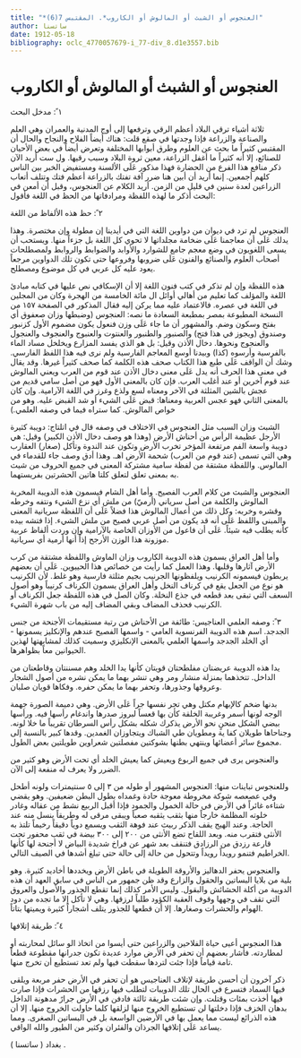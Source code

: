 ```yaml
---
title: "*العنجوس أو الشبث أو المالوش أو الكاروب*. المقتبس 7(6)"
author: ساتسنا
date: 1912-05-18
bibliography: oclc_4770057679-i_77-div_8.d1e3557.bib
---
```




#  العنجوس أو الشبث أو المالوش أو الكاروب 


 ١  ً: مدخل البحث 

 ثلاثة أشياء ترقي البلاد أعظم الرقي وترفعها إلى أوج المدنية والعمران وهي العلم والصناعة والزراعة فإذا وجدتها في صقع قلت: هناك أيضاً الفلاح والنجاح والحال أن المقتبس كثيراً ما بحث عن العلوم وطرق أبوابها المختلفة وتعرض أيضاً في بعض الأحيان للصنائع، إلا أنه كثيراً ما أغفل الزراعة، معين ثروة البلاد وسبب رقيها. ول  ست  أريد الآن ذكر منافع هذا الفرع من الحضارة فهذا مذكور عَلَى الألسنة ومستفيض الخبر بين الناس كلهم أجمعين. إنما أريد أن أبين هنا ضرر آفة تفتك بالزراعة أعظم فتك وتتلف أتعاب الزراعين لعدة سنين في قليل من الزمن. أريد الكلام عن العنجوس، وقبل أن أمعن في البحث أذكر ما لهذه اللفظة ومرادفاتها من الحظ في اللغة فأقول: 

 ٢  ً: حظ هذه الألفاظ من اللغة 

 العنجوس لم ترد في ديوان من دواوين اللغة التي في أيدينا إن مطولة وإن مختصرة. وهذا يدلك عَلَى أن معاجمنا عَلَى ضخامة مجلداتها لا تحوي كل اللغة بل جزءاً منها. ويستحب أن يسعى اللغويون في وضع معجم جامع للشوارد والأوابد والضوابط والروابط ولمصطلحات أصحاب العلوم والصنائع والفنون عَلَى ضروبها وفروعها حتى تكون تلك الدواوين مرجعاً يعود عليه كل عربي في كل موضوع ومصطلح. 

 هذه اللفظة وإن لم تذكر في كتب فنون اللغة إلا أن الإسكافي نص عليها في كتابه مبادئ اللغة والمؤلف كما تعليم من أهالي أوائل ال  مائة  الخامسة من الهجرة وكان من المجلين في اللغة في عصره. فالاعتماد عليه مما يركن إليه فقال المذكور في الصفحة  ١٥٧  من النسخة المطبوعة بمصر بمطبعة السعادة ما نصه: العنجوس (وضبطها وزان صعفوق أي بفتح وسكون وضم. والمشهور أن ما جاء عَلَى وزن فنعول يكون مضموم الأول كزنبور وصندوق (ويجوز في هذا فتح) والصنبور والطنبور والعنتوت والعنبوج والعنجوف والعنجول والعنجوج ونحوها. دخال الأذن وقيل: بل هو الذي يفسد المزارع ويخلخل مساد الماء بالفرسية وأرسوه (كذا) وبيدنا أوسع المعاجم الفارسية ولم نرى فيه هذا اللفظ   الفارسي. وشك أن الواقف عَلَى طبع هذا الكتاب صحف هذه الكلمة كما صحف كثيراً غيرها. وقد يقال في معنى هذا الحرف أنه يدل عَلَى معنى دخال الأذن عند قوم من العرب ويعني المالوش عند قوم آخرين أو عند أغلب العرب. فإن كان بالمعنى الأول فهو من أصل سامي قديم من عجش بالشين المثلثة في الآخر ومعناه لسع ولذع وغرز في اللغة الآرامية. وإن كان بالمعنى الثاني فهو عجس العربية ومعناها: قبض عَلَى الشيء أو شد القبض عليه. وهو من خواص المالوش. كما ستراه فيما في وصفه العلمي.) 

 الشبث وزان السبب مثل العنجوس في الاختلاف في وصفه قال في اتلتاج: دويبة كثيرة الأرجل عظيمة الرأس من أحناش الأرض (وهذا هو وصف دخال الأذن الكبير) وقيل: هي دويبة واسعة الفم مرتفعة المؤخر تخرب الأرض وتكون عند الندوة وتأكل (صغار) العقارب وهي التي تسمى (عند قوم من العرب) شحمة الأرض اهـ. وهذا أدق وصف جاء للقدماء في المالوس. واللفظة مشتقة من لفظة سامية مشتركة المعنى في جميع الحروف من شيث به بمعنى تعلق لتعلق كلتا هاتين الحشرتين بفريستهما. 

 العنجوس والشبث من كلام العرب الفصيح. وأما أهل الشام فيسمون هذه الدويبة المخربة المالوش والكلمة من أصل سرياني (أرميّ) من ملش أي نزع الشيء ونتفه وخرطه وقشره وخربه: وكل ذلك من أعمال المالوش هذا فضلاً عَلَى أن اللفظة سريانية المعنى والمبنى واللفظ عَلَى أنه قد يكون من أصل عربي فصيح من ملش الشيء. إذا فتشه بيده كأنه يطلب فيه شيئاً. عَلَى أن فاعول من الأوزان الخاصة بالآرامية وإن وردت ألفاظ عربية موزونة هذا الوزن الأرجح إذاً أنها أرمية أي سريانية. 

 وأما أهل العراق يسمون هذه الدويبة الكاروب وزان الماوش واللفظة مشتقة من كرب الأرض آثارها وقلبها. وهذا العمل كما رأيت من خصائص هذا الحييوين. عَلَى أن بعضهم يربطون فيسمونه الكرنيب ويلفظونها الجرنيب بجيم مثلثة فارسية وهو غلط. لأن الكرنيب هو نوع من الجعل يقع في كرناف النخل وأهل العراق يسمون الكرناف كرنيباً وهو أصول السعف التي تبقى بعد قطعه في جذع النخلة. وكان الصل في هذه اللفظة جعل الكرناف أو الكرنيب فحذف المضاف وبقي المضاف إليه من باب شهرة الشيء. 

 ٣  ً: وصفه العلمي   العناجيس: طائفة من الأحناش من رتبة مستقيمات الأجنحة من جنس الجدجد. اسم هذه الدويبة الفرنسوية العامي - واسمها الفصيح عندهم والإنكليز يسمونها - أي الخلد الجدجد واسمها العلمي بالمعنى الإنكليزي وسميت كذلك لمشابهتها لهذين الحيوانين معاً بظواهرها. 

 يدا هذه الدويبة عريضتان مفلطحتان قويتان كأنها يدا الخلد وهم مسننتان وقاطعتان من الداخل. تتخذهما بمنزلة منشار ومر وهي تنشر بهما ما يمكن نشره من أصول الشجار وعروقها وجذورها، وتحفر بهما ما يمكن حفره. وفكاها قويان صلبان. 

 بدنها ضخم كالإبهام مكتل وهي تجر نفسها جراً عَلَى الأرض. وهي دميمة الصورة جهمة الوجه لونها أسمر وغريبة الخلقة كأن بها قعساً لبروز صدرها واندغام رأسها فيه. ورأسها بيضي الشكل منحنٍ نحو الأرض يذكرك شكله بشكل رأس السرطان تقريباً ما خلا لونه. وجناحاها طويلان كفا ية ومطويان طي الشباك ويتجاوزان الغمدين. وقدها كبير بالنسبة إلى مجموع سائر أعضائها وينتهي بطنها بشوكتين مفصلتين شعراوين طويلتين بعض الطول. 

 والعنجوس يرى في جميع الربوع ويعيش كما يعيش الخلد أي تحت الأرض وهو كثير من الضرر ولا يعرف له منفعة إلى الآن. 

 وللعنجوس تباينات منها: العنجوس المشهور أو طوله من  ٣  إلى  ٥  سنتيمترات ولونه أطحل وفي عصعصه شوكة مخروطة معوجة حادة وغمداه بطول البطن ضعيفين. وهو يقضي شتاءه غائراً في الأرض في حالة الخمول والجمود فإذا أقبل الربيع نشط من عقاله وغادر خلوته المظلمة خارجاً منها بثقب يثقبه صعباً ويبقى مرقى له وطريقاً ينسل منه عند الحاجة. وعند الهيج يقف الذكر ربيث عند فوهة الثقب ويسمع دوياً دقيقاً رخيماً تلتذ به الأنثى فتقرب منه. وبعد اللقاح تضع الأنثى من  ٢٠٠  إلى  ٣٠٠  بيضة في ثقب محفور تحت قارعة رزدق من الرزادق فتنقف بعد شهر عن فراخ شديدة البياض لا أجنحة لها كأنها الخراطيم فتنمو رويداً رويداً وتتحول من حالة إلى حالة حتى تبلغ أشدها في الصيف التالي. 

 والعنجوس يحفر الدهاليز والأروقة الطويلة في باطن الأرض ويخددها أخاديد كثيرة. وهو   بلية من بلايا البساتين والحقول والزارع وقد ظن جمهور من الناس في سابق العهد أن هذه الدويبة من أكلة الحشائش والبقول. وليس الأمر كذلك إنما تقطع الجذور والأصول والعروق التي تقف في وجهها وقوف العقبة الكؤود طلباً لرزقها. وهي لا تأكل إلا ما تجده من دود الهوام والحشرات وصغارها. إلا أن قطعها للجذور يتلف أشجاراً كثيرة ويميتها بتاتاً. 

 ٤  ً: طريقة إتلافها 

 هذا العنجوس أعيى حياة الفلاحين والزراعين حتى أيسوا من اتخاذ الو سائل لمحاربته أو لمطاردته. فأشار بعضهم أن تحفر في الأرض موارد عديدة تكون جدرانها مقطوعة قطعاً تامة قياماً فإذا جئت لتردها سقطت فيها ولم تعد تستطيع أن تخرج منها. 

 ذكر آخرون أن أحسن طريقة لإتلاف العناجيس هو أن تحفر في الأرض حفر مربعة ويلقى فيها السماد فتسرع في الحال تلك الدويبات لتطلب فيها رزقها من الحشرات فإذا صارت فيها أخذت بمئات وقتلت. وإن شئت طريقة ثالثة فادفن في الأرض جرارً مدهونة الداخل بدهان الخزف فإذا دخلتها لن تستطيع الخروج منها لزلقها كلما حاولت الخروج منها. إلا أن هذه الذرائع ليست مما يعمل بها في الأرضين الواسعة بل في البساتين الصغرى. ومما يساعد عَلَى إتلافها الجرذان والفئران وكثير من الطيور والله الواقي. 

 بغداد ( ساتسنا ) . 
